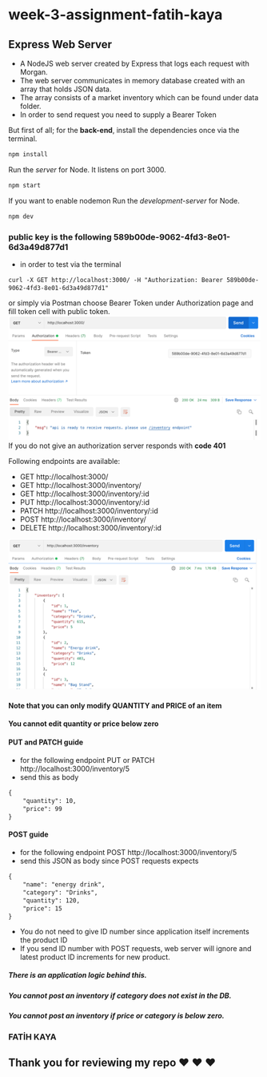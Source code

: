 # week-3-assignment-fatih-kaya

## Express Web Server

- A NodeJS web server created by Express that logs each request with Morgan.
- The web server communicates in memory database created with an array that holds JSON data.
- The array consists of a market inventory which can be found under data folder.
- In order to send request you need to supply a Bearer Token

But first of all; for the **back-end**, install the dependencies once via the terminal.

```bash
npm install
```

Run the _server_ for Node. It listens on port 3000.

```bash
npm start
```

If you want to enable nodemon Run the _development-server_ for Node.

```bash
npm dev
```

### public key is the following 589b00de-9062-4fd3-8e01-6d3a49d877d1

- in order to test via the terminal

```
curl -X GET http://localhost:3000/ -H "Authorization: Bearer 589b00de-9062-4fd3-8e01-6d3a49d877d1"
```

or simply via Postman choose Bearer Token under Authorization page and fill token cell with public token.
![bearer token implementation](https://github.com/getir-nodejs-bootcamp/week-3-assignment-fatih-kaya/blob/main/pics/bearer.png)
If you do not give an authorization server responds with **code 401**

Following endpoints are available:

- GET http://localhost:3000/
- GET http://localhost:3000/inventory/
- GET http://localhost:3000/inventory/:id
- PUT http://localhost:3000/inventory/:id
- PATCH http://localhost:3000/inventory/:id
- POST http://localhost:3000/inventory/
- DELETE http://localhost:3000/inventory/:id

![GET request](https://github.com/getir-nodejs-bootcamp/week-3-assignment-fatih-kaya/blob/main/pics/get-request.png)

#### Note that you can only modify QUANTITY and PRICE of an item

#### You cannot edit quantity or price below zero

#### PUT and PATCH guide

- for the following endpoint PUT or PATCH http://localhost:3000/inventory/5
- send this as body

```
{
    "quantity": 10,
    "price": 99
}
```

#### POST guide

- for the following endpoint POST http://localhost:3000/inventory/5
- send this JSON as body since POST requests expects

```
{
    "name": "energy drink",
    "category": "Drinks",
    "quantity": 120,
    "price": 15
}
```

- You do not need to give ID number since application itself increments the product ID
- If you send ID number with POST requests, web server will ignore and latest product ID increments for new product.

##### There is an application logic behind this.

##### You cannot post an inventory if category does not exist in the DB.

##### You cannot post an inventory if price or category is below zero.

### FATİH KAYA

## Thank you for reviewing my repo :heart: :heart: :heart:
